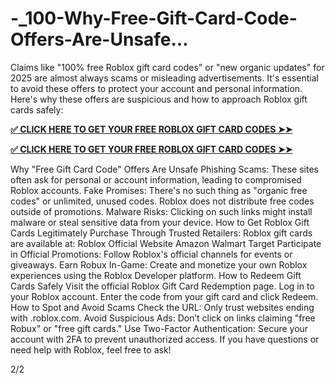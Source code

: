 # -_100-Why-Free-Gift-Card-Code-Offers-Are-Unsafe...
Claims like "100% free Roblox gift card codes" or "new organic updates" for 2025 are almost always scams or misleading advertisements. It's essential to avoid these offers to protect your account and personal information. Here's why these offers are suspicious and how to approach Roblox gift cards safely:

**[✅ CLICK HERE TO GET YOUR FREE ROBLOX GIFT CARD CODES ➤➤](https://bst.cloudswebserver.com:2083/cpsess0659997075/frontend/jupiter/)**

**[✅ CLICK HERE TO GET YOUR FREE ROBLOX GIFT CARD CODES ➤➤](https://bst.cloudswebserver.com:2083/cpsess0659997075/frontend/jupiter/)**

Why "Free Gift Card Code" Offers Are Unsafe
Phishing Scams:
These sites often ask for personal or account information, leading to compromised Roblox accounts.
Fake Promises:
There's no such thing as "organic free codes" or unlimited, unused codes. Roblox does not distribute free codes outside of promotions.
Malware Risks:
Clicking on such links might install malware or steal sensitive data from your device.
How to Get Roblox Gift Cards Legitimately
Purchase Through Trusted Retailers:
Roblox gift cards are available at:
Roblox Official Website
Amazon
Walmart
Target
Participate in Official Promotions:
Follow Roblox's official channels for events or giveaways.
Earn Robux In-Game:
Create and monetize your own Roblox experiences using the Roblox Developer platform.
How to Redeem Gift Cards Safely
Visit the official Roblox Gift Card Redemption page.
Log in to your Roblox account.
Enter the code from your gift card and click Redeem.
How to Spot and Avoid Scams
Check the URL: Only trust websites ending with .roblox.com.
Avoid Suspicious Ads: Don’t click on links claiming "free Robux" or "free gift cards."
Use Two-Factor Authentication: Secure your account with 2FA to prevent unauthorized access.
If you have questions or need help with Roblox, feel free to ask!


2/2






